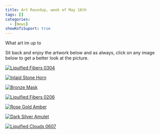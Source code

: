 ```yaml
---
title: Art Roundup, week of May 16th
tags: []
categories:
  - [News]
showKofiSuport: true
---
```

What art im up to<!-- more -->

Sit back and enjoy the artwork below and as always, click on any image below to get a better look at the picture.

<div class="center">

[![Liquified Fibers 0304](IMAGE-LINK "Liquified Fibers 0304")](PAGE-URL)

</div>

<div class="center">

[![Inlaid Stone Horn](IMAGE-LINK "Inlaid Stone Horn")](PAGE-URL)

</div>

<div class="center">

[![Bronze Mask](IMAGE-LINK "Bronze Mask")](PAGE-URL)

</div>

<div class="center">

[![Liquified Fibers 0206](IMAGE-LINK "Liquified Fibers 0206")](PAGE-URL)

</div>

<div class="center">

[![Rose Gold Amber](IMAGE-LINK "Rose Gold Amber")](PAGE-URL)

</div>

<div class="center">

[![Dark Silver Amulet](IMAGE-LINK "Dark Silver Amulet")](PAGE-URL)

</div>

<div class="center">

[![Liquified Clouds 0607](IMAGE-LINK "Liquified Clouds 0607")](PAGE-URL)

</div>